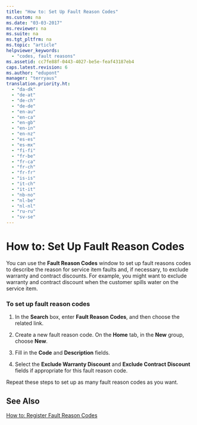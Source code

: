 ```yaml
---
title: "How to: Set Up Fault Reason Codes"
ms.custom: na
ms.date: "03-03-2017"
ms.reviewer: na
ms.suite: na
ms.tgt_pltfrm: na
ms.topic: "article"
helpviewer_keywords: 
  - "codes, fault reasons"
ms.assetid: cc7fe88f-0443-4027-be5e-feaf43187eb4
caps.latest.revision: 6
ms.author: "edupont"
manager: "terryaus"
translation.priority.ht: 
  - "da-dk"
  - "de-at"
  - "de-ch"
  - "de-de"
  - "en-au"
  - "en-ca"
  - "en-gb"
  - "en-in"
  - "en-nz"
  - "es-es"
  - "es-mx"
  - "fi-fi"
  - "fr-be"
  - "fr-ca"
  - "fr-ch"
  - "fr-fr"
  - "is-is"
  - "it-ch"
  - "it-it"
  - "nb-no"
  - "nl-be"
  - "nl-nl"
  - "ru-ru"
  - "sv-se"
---
```

# How to: Set Up Fault Reason Codes
You can use the **Fault Reason Codes** window to set up fault reasons codes to describe the reason for service item faults and, if necessary, to exclude warranty and contract discounts. For example, you might want to exclude warranty and contract discount when the customer spills water on the service item.  
  
### To set up fault reason codes  
  
1.  In the **Search** box, enter **Fault Reason Codes**, and then choose the related link.  
  
2.  Create a new fault reason code. On the **Home** tab, in the **New** group, choose **New**.  
  
3.  Fill in the **Code** and **Description** fields.  
  
4.  Select the **Exclude Warranty Discount** and **Exclude Contract Discount** fields if appropriate for this fault reason code.  
  
 Repeat these steps to set up as many fault reason codes as you want.  
  
## See Also  
 [How to: Register Fault Reason Codes](../Service/how-to-register-fault-reason-codes.md)